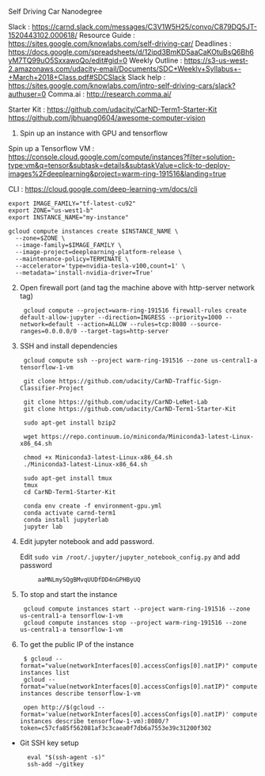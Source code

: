 Self Driving Car Nanodegree

Slack : https://carnd.slack.com/messages/C3V1W5H25/convo/C879DQ5JT-1520443102.000618/
Resource Guide : https://sites.google.com/knowlabs.com/self-driving-car/
Deadlines : https://docs.google.com/spreadsheets/d/12ipd3BmKD5aaCaKOtuBsQ6Bh6yM7TQ99uO5SxxawoQo/edit#gid=0
Weekly Outline : https://s3-us-west-2.amazonaws.com/udacity-email/Documents/SDC+Weekly+Syllabus+-+March+2018+Class.pdf#SDCSlack
Slack help : https://sites.google.com/knowlabs.com/intro-self-driving-cars/slack?authuser=0
Comma.ai : http://research.comma.ai/
	
	
Starter Kit : https://github.com/udacity/CarND-Term1-Starter-Kit
https://github.com/jbhuang0604/awesome-computer-vision


1. Spin up an instance with GPU and tensorflow


Spin up a Tensorflow VM : https://console.cloud.google.com/compute/instances?filter=solution-type:vm&q=tensor&subtask=details&subtaskValue=click-to-deploy-images%2Fdeeplearning&project=warm-ring-191516&landing=true

CLI : https://cloud.google.com/deep-learning-vm/docs/cli

	export IMAGE_FAMILY="tf-latest-cu92"
	export ZONE="us-west1-b"
	export INSTANCE_NAME="my-instance"
	
	gcloud compute instances create $INSTANCE_NAME \
	  --zone=$ZONE \
	  --image-family=$IMAGE_FAMILY \
	  --image-project=deeplearning-platform-release \
	  --maintenance-policy=TERMINATE \
	  --accelerator='type=nvidia-tesla-v100,count=1' \
	  --metadata='install-nvidia-driver=True'
	

2. Open firewall port (and tag the machine above with http-server network tag)

		gcloud compute --project=warm-ring-191516 firewall-rules create default-allow-jupyter --direction=INGRESS --priority=1000 --network=default --action=ALLOW --rules=tcp:8080 --source-ranges=0.0.0.0/0 --target-tags=http-server
		

3. SSH and install dependencies
	
		gcloud compute ssh --project warm-ring-191516 --zone us-central1-a tensorflow-1-vm

		git clone https://github.com/udacity/CarND-Traffic-Sign-Classifier-Project
		 
		git clone https://github.com/udacity/CarND-LeNet-Lab
		git clone https://github.com/udacity/CarND-Term1-Starter-Kit
		
		sudo apt-get install bzip2
		
		wget https://repo.continuum.io/miniconda/Miniconda3-latest-Linux-x86_64.sh
		
		chmod +x Miniconda3-latest-Linux-x86_64.sh
		./Miniconda3-latest-Linux-x86_64.sh
		
		sudo apt-get install tmux
		tmux 
		cd CarND-Term1-Starter-Kit
		
		conda env create -f environment-gpu.yml
		conda activate carnd-term1
		conda install jupyterlab
		jupyter lab


4. Edit jupyter notebook and add password.


	Edit `sudo vim /root/.jupyter/jupyter_notebook_config.py` and add password

			aaMNLmySQgBMvqUUDfDD4nGPHByUQ


5. To stop and start the instance


		gcloud compute instances start --project warm-ring-191516 --zone us-central1-a tensorflow-1-vm
		gcloud compute instances stop --project warm-ring-191516 --zone us-central1-a tensorflow-1-vm

6. To get the public IP of the instance
	
		$ gcloud --format="value(networkInterfaces[0].accessConfigs[0].natIP)" compute instances list
		gcloud --format="value(networkInterfaces[0].accessConfigs[0].natIP)" compute instances describe tensorflow-1-vm

		open http://$(gcloud --format='value(networkInterfaces[0].accessConfigs[0].natIP)' compute instances describe tensorflow-1-vm):8080/?token=c57cfa85f562081af3c3caea0f7db6a7553e39c31200f302


- Git SSH key setup

		eval "$(ssh-agent -s)"
		ssh-add ~/gitkey
